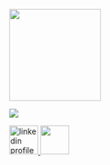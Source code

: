 <p align="left">
    <img align="center" height="165" src="https://github-readme-stats.vercel.app/api?username=AndreTorquato&count_private=true&show_icons=true&custom_title=Github%20Status&hide=issues&theme=github_dark" />     
</p>
<p align="left">
   <img align="center" src="https://github-readme-stats.vercel.app/api/top-langs/?username=AndreTorquato&layout=compact&theme=github_dark"> 
</p>
<p align="left">
    <a href="https://www.linkedin.com/in/andretorquatoo/" target="_blank" align="left">
        <img src="https://res.cloudinary.com/andretorquato/image/upload/v1619373619/readmes/linkedin_ronjde.png" alt="linkedin profile" width="52">
    </a>
    <a href="https://www.instagram.com/andretorquatoo/" target="_blank" align="right">
        <img src="https://res.cloudinary.com/andretorquato/image/upload/v1619373619/readmes/instagram_g5jldt.png" width="52">
    </a>
</p>




